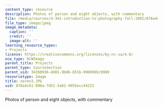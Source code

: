 ```yaml
---
content_type: resource
description: Photos of person and eight objects, with commentary
file: /media/courses/4-341-introduction-to-photography-fall-2002/876a4c61896a7d513a624955ecc44222_noren3.JPG
file_type: image/jpeg
image_metadata:
  caption: ''
  credit: ''
  image-alt: ''
learning_resource_types:
- Projects
license: https://creativecommons.org/licenses/by-nc-sa/4.0/
ocw_type: OCWImage
parent_title: Projects
parent_type: CourseSection
parent_uid: 34260936-dd81-9b86-831b-996996bc9909
resourcetype: Image
title: noren3.JPG
uid: 876a4c61-896a-7d51-3a62-4955ecc44222
---
```

Photos of person and eight objects, with commentary